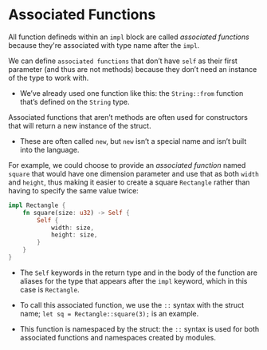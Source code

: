 # Associated Functions

All function defineds within an `impl` block are called *associated functions* because they're associated with type name after the `impl`.

We can define `associated functions` that don’t have `self` as their first parameter (and thus are not methods) because they don’t need an instance of the type to work with.

- We’ve already used one function like this: the `String::from` function that’s defined on the `String` type.

Associated functions that aren’t methods are often used for constructors that will return a new instance of the struct. 

- These are often called `new`, but `new` isn’t a special name and isn’t built into the language. 

For example, we could choose to provide an *associated function* named `square` that would have one dimension parameter and use that as both `width` and `height`, thus making it easier to create a square `Rectangle` rather than having to specify the same value twice:

```rs
impl Rectangle {
    fn square(size: u32) -> Self {
        Self {
            width: size,
            height: size,
        }
    }
}
```

- The `Self` keywords in the return type and in the body of the function are aliases for the type that appears after the `impl` keyword, which in this case is `Rectangle`.

- To call this associated function, we use the `::` syntax with the struct name; `let sq = Rectangle::square(3);` is an example.
- This function is namespaced by the struct: the `::` syntax is used for both associated functions and namespaces created by modules.